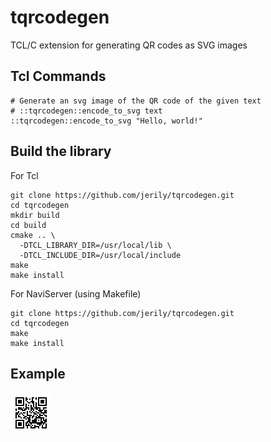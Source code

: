 # tqrcodegen

TCL/C extension for generating QR codes as SVG images

## Tcl Commands
```
# Generate an svg image of the QR code of the given text
# ::tqrcodegen::encode_to_svg text 
::tqrcodegen::encode_to_svg "Hello, world!"
```


## Build the library 
For Tcl
```
git clone https://github.com/jerily/tqrcodegen.git
cd tqrcodegen
mkdir build
cd build
cmake .. \
  -DTCL_LIBRARY_DIR=/usr/local/lib \
  -DTCL_INCLUDE_DIR=/usr/local/include
make
make install
```
For NaviServer (using Makefile)
```
git clone https://github.com/jerily/tqrcodegen.git
cd tqrcodegen
make
make install
```

## Example

![SVG image of the qr code of the text Hello World!](example.svg "SVG image of the qr code of the text Hello World!")

